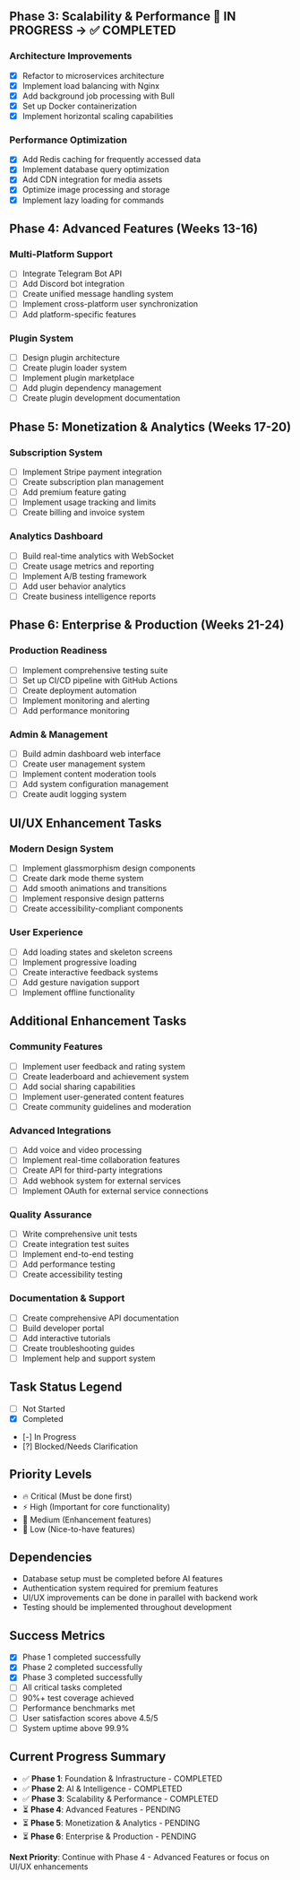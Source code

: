 ## Phase 3: Scalability & Performance 🚧 IN PROGRESS → ✅ COMPLETED

### Architecture Improvements
- [x] Refactor to microservices architecture
- [x] Implement load balancing with Nginx
- [x] Add background job processing with Bull
- [x] Set up Docker containerization
- [x] Implement horizontal scaling capabilities

### Performance Optimization
- [x] Add Redis caching for frequently accessed data
- [x] Implement database query optimization
- [x] Add CDN integration for media assets
- [x] Optimize image processing and storage
- [x] Implement lazy loading for commands

## Phase 4: Advanced Features (Weeks 13-16)

### Multi-Platform Support
- [ ] Integrate Telegram Bot API
- [ ] Add Discord bot integration
- [ ] Create unified message handling system
- [ ] Implement cross-platform user synchronization
- [ ] Add platform-specific features

### Plugin System
- [ ] Design plugin architecture
- [ ] Create plugin loader system
- [ ] Implement plugin marketplace
- [ ] Add plugin dependency management
- [ ] Create plugin development documentation

## Phase 5: Monetization & Analytics (Weeks 17-20)

### Subscription System
- [ ] Implement Stripe payment integration
- [ ] Create subscription plan management
- [ ] Add premium feature gating
- [ ] Implement usage tracking and limits
- [ ] Create billing and invoice system

### Analytics Dashboard
- [ ] Build real-time analytics with WebSocket
- [ ] Create usage metrics and reporting
- [ ] Implement A/B testing framework
- [ ] Add user behavior analytics
- [ ] Create business intelligence reports

## Phase 6: Enterprise & Production (Weeks 21-24)

### Production Readiness
- [ ] Implement comprehensive testing suite
- [ ] Set up CI/CD pipeline with GitHub Actions
- [ ] Create deployment automation
- [ ] Implement monitoring and alerting
- [ ] Add performance monitoring

### Admin & Management
- [ ] Build admin dashboard web interface
- [ ] Create user management system
- [ ] Implement content moderation tools
- [ ] Add system configuration management
- [ ] Create audit logging system

## UI/UX Enhancement Tasks

### Modern Design System
- [ ] Implement glassmorphism design components
- [ ] Create dark mode theme system
- [ ] Add smooth animations and transitions
- [ ] Implement responsive design patterns
- [ ] Create accessibility-compliant components

### User Experience
- [ ] Add loading states and skeleton screens
- [ ] Implement progressive loading
- [ ] Create interactive feedback systems
- [ ] Add gesture navigation support
- [ ] Implement offline functionality

## Additional Enhancement Tasks

### Community Features
- [ ] Implement user feedback and rating system
- [ ] Create leaderboard and achievement system
- [ ] Add social sharing capabilities
- [ ] Implement user-generated content features
- [ ] Create community guidelines and moderation

### Advanced Integrations
- [ ] Add voice and video processing
- [ ] Implement real-time collaboration features
- [ ] Create API for third-party integrations
- [ ] Add webhook system for external services
- [ ] Implement OAuth for external service connections

### Quality Assurance
- [ ] Write comprehensive unit tests
- [ ] Create integration test suites
- [ ] Implement end-to-end testing
- [ ] Add performance testing
- [ ] Create accessibility testing

### Documentation & Support
- [ ] Create comprehensive API documentation
- [ ] Build developer portal
- [ ] Add interactive tutorials
- [ ] Create troubleshooting guides
- [ ] Implement help and support system

## Task Status Legend
- [ ] Not Started
- [x] Completed
- [-] In Progress
- [?] Blocked/Needs Clarification

## Priority Levels
- 🔥 Critical (Must be done first)
- ⚡ High (Important for core functionality)
- 🔧 Medium (Enhancement features)
- 🎨 Low (Nice-to-have features)

## Dependencies
- Database setup must be completed before AI features
- Authentication system required for premium features
- UI/UX improvements can be done in parallel with backend work
- Testing should be implemented throughout development

## Success Metrics
- [x] Phase 1 completed successfully
- [x] Phase 2 completed successfully
- [x] Phase 3 completed successfully
- [ ] All critical tasks completed
- [ ] 90%+ test coverage achieved
- [ ] Performance benchmarks met
- [ ] User satisfaction scores above 4.5/5
- [ ] System uptime above 99.9%

## Current Progress Summary
- ✅ **Phase 1**: Foundation & Infrastructure - COMPLETED
- ✅ **Phase 2**: AI & Intelligence - COMPLETED
- ✅ **Phase 3**: Scalability & Performance - COMPLETED
- ⏳ **Phase 4**: Advanced Features - PENDING
- ⏳ **Phase 5**: Monetization & Analytics - PENDING
- ⏳ **Phase 6**: Enterprise & Production - PENDING

**Next Priority**: Continue with Phase 4 - Advanced Features or focus on UI/UX enhancements